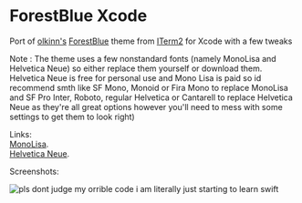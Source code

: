 # ForestBlue Xcode

 Port of [olkinn's](https://github.com/olkinn) [ForestBlue](https://github.com/olkinn/forest-blue-iTerm) theme from [ITerm2](https://iterm2.com) for Xcode with a few tweaks

Note : The theme uses a few nonstandard fonts (namely MonoLisa and Helvetica Neue) so either replace them yourself or download them. Helvetica Neue is free for personal use and Mono Lisa is paid so id recommend smth like SF Mono, Monoid or Fira Mono to replace MonoLisa and SF Pro Inter, Roboto, regular Helvetica or Cantarell to replace Helvetica Neue as they're all great options however you'll need to mess with some settings to get them to look right)

Links:   
 [MonoLisa](https://www.monolisa.dev).   
 [Helvetica Neue](https://freefontsfamily.com/helvetica-neue-font-free/).   
 
Screenshots: 

![pls dont judge my orrible code i am literally just starting to learn swift](https://user-images.githubusercontent.com/46230985/152830522-af3d8e97-826a-47d2-bfbd-22eb91a66f87.png)
